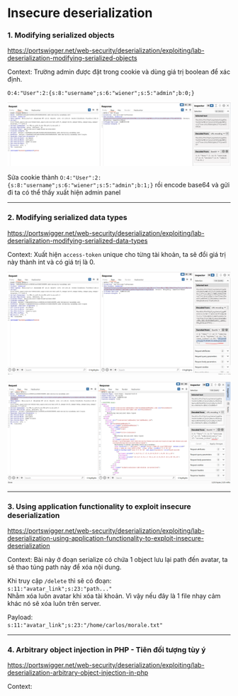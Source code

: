 # Insecure deserialization

### 1. Modifying serialized objects
https://portswigger.net/web-security/deserialization/exploiting/lab-deserialization-modifying-serialized-objects

Context: Trường admin được đặt trong cookie và dùng giá trị boolean để xác định.

```
O:4:"User":2:{s:8:"username";s:6:"wiener";s:5:"admin";b:0;}
```
![alt text](image.png)

Sửa cookie thành `O:4:"User":2:{s:8:"username";s:6:"wiener";s:5:"admin";b:1;}` rồi encode base64 và gửi đi ta có thể thấy xuất hiện admin panel

---

### 2. Modifying serialized data types
https://portswigger.net/web-security/deserialization/exploiting/lab-deserialization-modifying-serialized-data-types

Context: Xuất hiện `access-token` unique cho từng tài khoản, ta sẽ đổi giá trị này thành int và có giá trị là 0.

![alt text](image-1.png)

![alt text](image-2.png)

---

### 3. Using application functionality to exploit insecure deserialization
https://portswigger.net/web-security/deserialization/exploiting/lab-deserialization-using-application-functionality-to-exploit-insecure-deserialization

Context: Bài này ở đoạn serialize có chứa 1 object lưu lại path đến avatar, ta sẽ thao túng path này để xóa nội dung. 

Khi truy cập `/delete` thì sẽ có đoạn:\
`s:11:"avatar_link";s:23:"path..."`\
Nhằm xóa luôn avatar khi xóa tài khoản. Vì vậy nếu đây là 1 file nhạy cảm khác nó sẽ xóa luôn trên server. 

Payload:\
`s:11:"avatar_link";s:23:"/home/carlos/morale.txt"`

---

### 4. Arbitrary object injection in PHP - Tiên đối tượng tùy ý
https://portswigger.net/web-security/deserialization/exploiting/lab-deserialization-arbitrary-object-injection-in-php

Context: 
